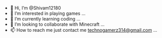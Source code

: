 - 👋 Hi, I’m @Shivam12180
- 👀 I’m interested in playing games ...
- 🌱 I’m currently learning coding ...
- 💞️ I’m looking to collaborate with Minecraft ...
- 📫 How to reach me just contact me technogamerz314@gmail.com ...

<!---
Shivam12180/Shivam12180 is a ✨ special ✨ repository because its `README.md` (this file) appears on your GitHub profile.
You can click the Preview link to take a look at your changes.
--->
